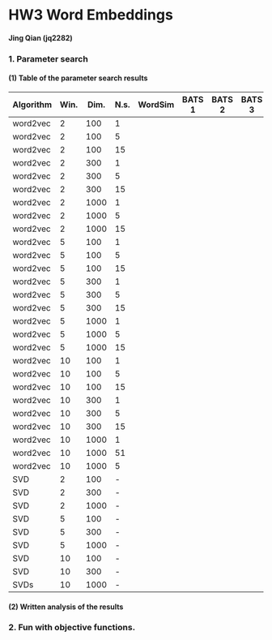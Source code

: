 # HW3 Word Embeddings

#### Jing Qian (jq2282)

### 1. Parameter search

#### (1) Table of the parameter search results

| Algorithm | Win. | Dim. | N.s. | WordSim | BATS 1 | BATS 2 | BATS 3 | MSR  |
| --------- | ---- | ---- | ---- | ------- | ------ | ------ | ------ | ---- |
| word2vec  | 2    | 100  | 1    |         |        |        |        |      |
| word2vec  | 2    | 100  | 5    |         |        |        |        |      |
| word2vec  | 2    | 100  | 15   |         |        |        |        |      |
| word2vec  | 2    | 300  | 1    |         |        |        |        |      |
| word2vec  | 2    | 300  | 5    |         |        |        |        |      |
| word2vec  | 2    | 300  | 15   |         |        |        |        |      |
| word2vec  | 2    | 1000 | 1    |         |        |        |        |      |
| word2vec  | 2    | 1000 | 5    |         |        |        |        |      |
| word2vec  | 2    | 1000 | 15   |         |        |        |        |      |
| word2vec  | 5    | 100  | 1    |         |        |        |        |      |
| word2vec  | 5    | 100  | 5    |         |        |        |        |      |
| word2vec  | 5    | 100  | 15   |         |        |        |        |      |
| word2vec  | 5    | 300  | 1    |         |        |        |        |      |
| word2vec  | 5    | 300  | 5    |         |        |        |        |      |
| word2vec  | 5    | 300  | 15   |         |        |        |        |      |
| word2vec  | 5    | 1000 | 1    |         |        |        |        |      |
| word2vec  | 5    | 1000 | 5    |         |        |        |        |      |
| word2vec  | 5    | 1000 | 15   |         |        |        |        |      |
| word2vec  | 10   | 100  | 1    |         |        |        |        |      |
| word2vec  | 10   | 100  | 5    |         |        |        |        |      |
| word2vec  | 10   | 100  | 15   |         |        |        |        |      |
| word2vec  | 10   | 300  | 1    |         |        |        |        |      |
| word2vec  | 10   | 300  | 5    |         |        |        |        |      |
| word2vec  | 10   | 300  | 15   |         |        |        |        |      |
| word2vec  | 10   | 1000 | 1    |         |        |        |        |      |
| word2vec  | 10   | 1000 | 51   |         |        |        |        |      |
| word2vec  | 10   | 1000 | 5    |         |        |        |        |      |
| SVD       | 2    | 100  | -    |         |        |        |        |      |
| SVD       | 2    | 300  | -    |         |        |        |        |      |
| SVD       | 2    | 1000 | -    |         |        |        |        |      |
| SVD       | 5    | 100  | -    |         |        |        |        |      |
| SVD       | 5    | 300  | -    |         |        |        |        |      |
| SVD       | 5    | 1000 | -    |         |        |        |        |      |
| SVD       | 10   | 100  | -    |         |        |        |        |      |
| SVD       | 10   | 300  | -    |         |        |        |        |      |
| SVDs      | 10   | 1000 | -    |         |        |        |        |      |





#### (2) Written analysis of the results





### 2. Fun with objective functions.


